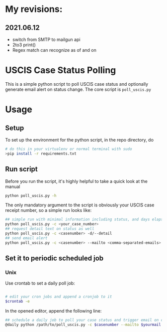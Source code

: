 # My revisions:

## 2021.06.12
- switch from SMTP to mailgun api
- 2to3 print()
- Regex match can recognize as of and on


# USCIS Case Status Polling

This is a simple python script to poll USCIS case status and optionally generate email alert on status change.
The core script is `poll_uscis.py`

# Usage
## Setup
To set up the environment for the python script, in the repo directory, do

```sh
# do this in your virtualenv or normal terminal with sudo
>pip install -r requirements.txt
```

## Run script

Before you run the script, it's highly helpful to take a quick look at the manual

```sh
python poll_uscis.py -h
```

The only mandatory argument to the script is obviously your USCIS case receipt number, so a simple run looks like:

```sh
## simple run with minimal information including status, and days elapsed since received
python poll_uscis.py -c <your_case_number>
## request detail text on status as well
python poll_uscis.py -c <casenumber> -d/--detail
## send email alert
python poll_uscis.py -c <casenumber> --mailto <comma-separated-emails>
```
## Set it to periodic scheduled job 

### Unix

Use crontab to set a daily poll job:

```sh

# edit your cron jobs and append a cronjob to it 
$crontab -e 
```

In the opened editor, append the following line:
```sh
## schedule a daily job to poll your case status and trigger email on change
@daily python /path/to/poll_uscis.py -c $casenumber --mailto $yourmail >/dev/null
```